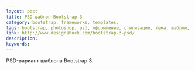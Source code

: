 ```yaml
---
layout: post
title: PSD-шаблон Bootstrap 3
category: bootstrap, frameworks, templates, 
tags: bootstrap, photoshop, psd, оформление, стилизация, тема, шаблон, 
link: http://www.designshock.com/bootstrap-3-psd/
description: 
keywords: 
---
```


<p>PSD-вариант шаблона Bootstrap 3.</p>
